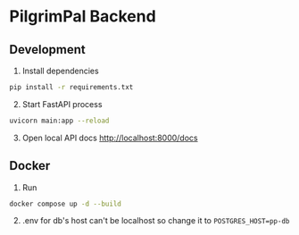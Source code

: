 # PilgrimPal Backend

## Development

1. Install dependencies

```bash
pip install -r requirements.txt
```

2. Start FastAPI process

```bash
uvicorn main:app --reload
```

3. Open local API docs [http://localhost:8000/docs](http://localhost:8000/docs)

## Docker

1. Run

```bash
docker compose up -d --build
```

2. .env for db's host can't be localhost so change it to `POSTGRES_HOST=pp-db`
